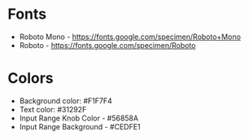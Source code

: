 # Fonts

- Roboto Mono - https://fonts.google.com/specimen/Roboto+Mono
- Roboto - https://fonts.google.com/specimen/Roboto

# Colors

- Background color: #F1F7F4
- Text color: #31292F
- Input Range Knob Color - #56858A
- Input Range Background - #CEDFE1

